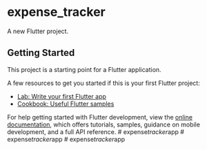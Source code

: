 # expense_tracker

A new Flutter project.

## Getting Started

This project is a starting point for a Flutter application.

A few resources to get you started if this is your first Flutter project:

- [Lab: Write your first Flutter app](https://docs.flutter.dev/get-started/codelab)
- [Cookbook: Useful Flutter samples](https://docs.flutter.dev/cookbook)

For help getting started with Flutter development, view the
[online documentation](https://docs.flutter.dev/), which offers tutorials,
samples, guidance on mobile development, and a full API reference.
#   e x p e n s e _ t r a c k e r _ a p p  
 #   e x p e n s e _ t r a c k e r _ a p p  
 #   e x p e n s e _ t r a c k e r _ a p p  
 